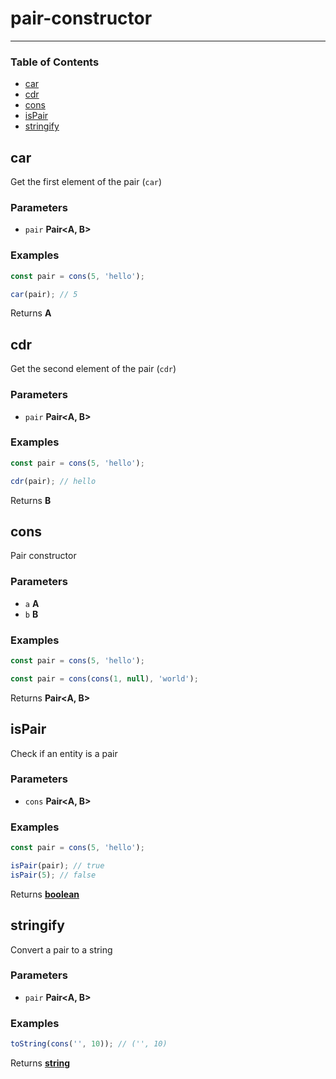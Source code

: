 # pair-constructor

---

### Table of Contents

*   [car][1]
*   [cdr][2]
*   [cons][3]
*   [isPair][4]
*   [stringify][5]

## car

Get the first element of the pair (`car`)

### Parameters

*   `pair` **Pair\<A, B>** 

### Examples

```javascript
const pair = cons(5, 'hello');

car(pair); // 5
```

Returns **A** 

## cdr

Get the second element of the pair (`cdr`)

### Parameters

*   `pair` **Pair\<A, B>** 

### Examples

```javascript
const pair = cons(5, 'hello');

cdr(pair); // hello
```

Returns **B** 

## cons

Pair constructor

### Parameters

*   `a` **A** 
*   `b` **B** 

### Examples

```javascript
const pair = cons(5, 'hello');
```

```javascript
const pair = cons(cons(1, null), 'world');
```

Returns **Pair\<A, B>** 

## isPair

Check if an entity is a pair

### Parameters

*   `cons` **Pair\<A, B>** 

### Examples

```javascript
const pair = cons(5, 'hello');

isPair(pair); // true
isPair(5); // false
```

Returns **[boolean][6]** 

## stringify

Convert a pair to a string

### Parameters

*   `pair` **Pair\<A, B>** 

### Examples

```javascript
toString(cons('', 10)); // ('', 10)
```

Returns **[string][7]** 

[1]: #car

[2]: #cdr

[3]: #cons

[4]: #ispair

[5]: #stringify

[6]: https://developer.mozilla.org/docs/Web/JavaScript/Reference/Global_Objects/Boolean

[7]: https://developer.mozilla.org/docs/Web/JavaScript/Reference/Global_Objects/String
